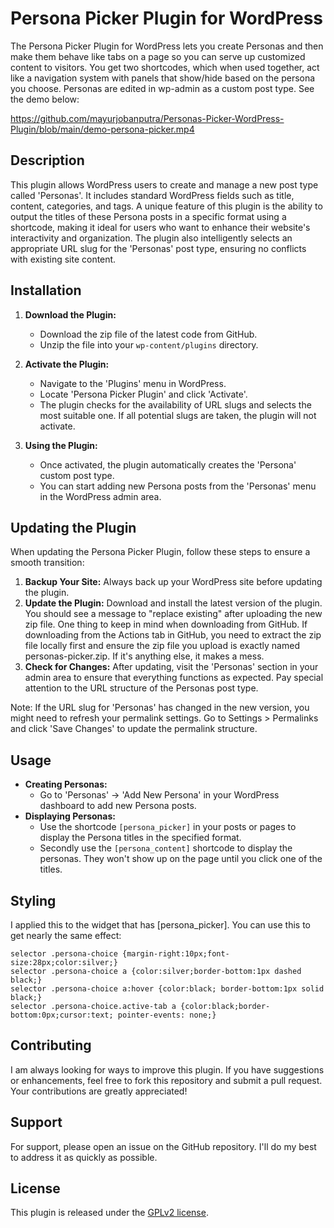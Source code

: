 # Persona Picker Plugin for WordPress

The Persona Picker Plugin for WordPress lets you create Personas and then make them behave like tabs on a page so you can serve up customized content to visitors. You get two shortcodes, which when used together, act like a navigation system with panels that show/hide based on the persona you choose. Personas are edited in wp-admin as a custom post type. See the demo below:


https://github.com/mayurjobanputra/Personas-Picker-WordPress-Plugin/blob/main/demo-persona-picker.mp4



## Description

This plugin allows WordPress users to create and manage a new post type called 'Personas'. It includes standard WordPress fields such as title, content, categories, and tags. A unique feature of this plugin is the ability to output the titles of these Persona posts in a specific format using a shortcode, making it ideal for users who want to enhance their website's interactivity and organization. The plugin also intelligently selects an appropriate URL slug for the 'Personas' post type, ensuring no conflicts with existing site content.

## Installation

1. **Download the Plugin:**
   - Download the zip file of the latest code from GitHub.
   - Unzip the file into your `wp-content/plugins` directory.

2. **Activate the Plugin:**
   - Navigate to the 'Plugins' menu in WordPress.
   - Locate 'Persona Picker Plugin' and click 'Activate'.
   - The plugin checks for the availability of URL slugs and selects the most suitable one. If all potential slugs are taken, the plugin will not activate.

3. **Using the Plugin:**
   - Once activated, the plugin automatically creates the 'Persona' custom post type.
   - You can start adding new Persona posts from the 'Personas' menu in the WordPress admin area.

## Updating the Plugin

When updating the Persona Picker Plugin, follow these steps to ensure a smooth transition:

1. **Backup Your Site:** Always back up your WordPress site before updating the plugin.
2. **Update the Plugin:** Download and install the latest version of the plugin. You should see a message to "replace existing" after uploading the new zip file. One thing to keep in mind when downloading from GitHub. If downloading from the Actions tab in GitHub, you need to extract the zip file locally first and ensure the zip file you upload is exactly named personas-picker.zip. If it's anything else, it makes a mess.
3. **Check for Changes:** After updating, visit the 'Personas' section in your admin area to ensure that everything functions as expected. Pay special attention to the URL structure of the Personas post type.

Note: If the URL slug for 'Personas' has changed in the new version, you might need to refresh your permalink settings. Go to Settings > Permalinks and click 'Save Changes' to update the permalink structure.

## Usage

- **Creating Personas:**
  - Go to 'Personas' -> 'Add New Persona' in your WordPress dashboard to add new Persona posts.
- **Displaying Personas:**
  - Use the shortcode `[persona_picker]` in your posts or pages to display the Persona titles in the specified format.
  - Secondly use the `[persona_content]` shortcode to display the personas. They won't show up on the page until you click one of the titles.

## Styling

I applied this to the widget that has [persona_picker]. You can use this to get nearly the same effect:

````
selector .persona-choice {margin-right:10px;font-size:28px;color:silver;}
selector .persona-choice a {color:silver;border-bottom:1px dashed black;}
selector .persona-choice a:hover {color:black; border-bottom:1px solid black;}
selector .persona-choice.active-tab a {color:black;border-bottom:0px;cursor:text; pointer-events: none;}
````

## Contributing

I am always looking for ways to improve this plugin. If you have suggestions or enhancements, feel free to fork this repository and submit a pull request. Your contributions are greatly appreciated!

## Support

For support, please open an issue on the GitHub repository. I'll do my best to address it as quickly as possible.

## License

This plugin is released under the [GPLv2 license](https://www.gnu.org/licenses/gpl-2.0.html).
